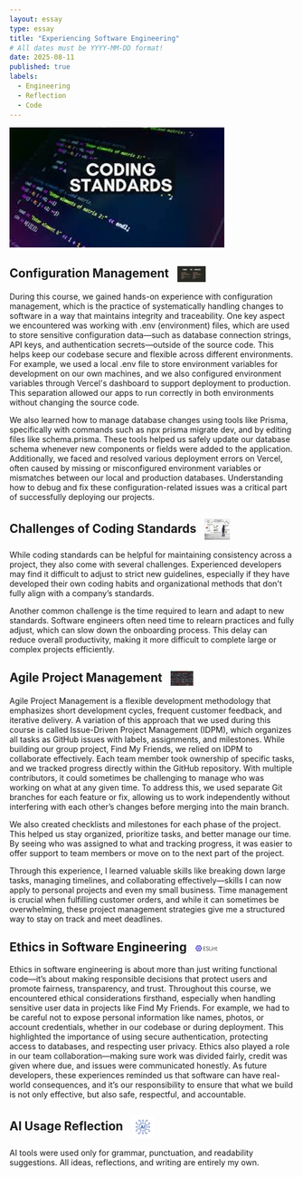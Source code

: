 ```yaml
---
layout: essay
type: essay
title: "Experiencing Software Engineering"
# All dates must be YYYY-MM-DD format!
date: 2025-08-11
published: true
labels:
  - Engineering
  - Reflection
  - Code
---
```

<img width="380px" class="rounded float-start pe-3" src="../img/CodingStandards/1_J5VZnEaZrednUe6KQ-6IvQ.jpg">
  
## Configuration Management <img src="../img/CodingStandards/coding_standards_arent_for_you.jpg" width="50px" style="vertical-align: middle; margin-left: 10px;">

During this course, we gained hands-on experience with configuration management, which is the practice of systematically handling changes to software in a way that maintains integrity and traceability. One key aspect we encountered was working with .env (environment) files, which are used to store sensitive configuration data—such as database connection strings, API keys, and authentication secrets—outside of the source code. This helps keep our codebase secure and flexible across different environments. For example, we used a local .env file to store environment variables for development on our own machines, and we also configured environment variables through Vercel's dashboard to support deployment to production. This separation allowed our apps to run correctly in both environments without changing the source code.

We also learned how to manage database changes using tools like Prisma, specifically with commands such as npx prisma migrate dev, and by editing files like schema.prisma. These tools helped us safely update our database schema whenever new components or fields were added to the application. Additionally, we faced and resolved various deployment errors on Vercel, often caused by missing or misconfigured environment variables or mismatches between our local and production databases. Understanding how to debug and fix these configuration-related issues was a critical part of successfully deploying our projects.

## Challenges of Coding Standards <img src="../img/CodingStandards/shutterstock_293450465-2560x2137.jpg" width="45px" style="vertical-align: middle; margin-left: 10px;">

While coding standards can be helpful for maintaining consistency across a project, they also come with several challenges. Experienced developers may find it difficult to adjust to strict new guidelines, especially if they have developed their own coding habits and organizational methods that don't fully align with a company’s standards.

Another common challenge is the time required to learn and adapt to new standards. Software engineers often need time to relearn practices and fully adjust, which can slow down the onboarding process. This delay can reduce overall productivity, making it more difficult to complete large or complex projects efficiently.

## Agile Project Management <img src="../img/CodingStandards/images.jpg" width="40px" style="vertical-align: middle; margin-left: 10px;">

Agile Project Management is a flexible development methodology that emphasizes short development cycles, frequent customer feedback, and iterative delivery. A variation of this approach that we used during this course is called Issue-Driven Project Management (IDPM), which organizes all tasks as GitHub issues with labels, assignments, and milestones. While building our group project, Find My Friends, we relied on IDPM to collaborate effectively. Each team member took ownership of specific tasks, and we tracked progress directly within the GitHub repository. With multiple contributors, it could sometimes be challenging to manage who was working on what at any given time. To address this, we used separate Git branches for each feature or fix, allowing us to work independently without interfering with each other’s changes before merging into the main branch.

We also created checklists and milestones for each phase of the project. This helped us stay organized, prioritize tasks, and better manage our time. By seeing who was assigned to what and tracking progress, it was easier to offer support to team members or move on to the next part of the project.

Through this experience, I learned valuable skills like breaking down large tasks, managing timelines, and collaborating effectively—skills I can now apply to personal projects and even my small business. Time management is crucial when fulfilling customer orders, and while it can sometimes be overwhelming, these project management strategies give me a structured way to stay on track and meet deadlines.

## Ethics in Software Engineering <img src="../img/CodingStandards/1_OvaSRk5EFxb_mN_M_QpUNg.png" width="40px" style="vertical-align: middle; margin-left: 10px;">

Ethics in software engineering is about more than just writing functional code—it’s about making responsible decisions that protect users and promote fairness, transparency, and trust. Throughout this course, we encountered ethical considerations firsthand, especially when handling sensitive user data in projects like Find My Friends. For example, we had to be careful not to expose personal information like names, photos, or account credentials, whether in our codebase or during deployment. This highlighted the importance of using secure authentication, protecting access to databases, and respecting user privacy. Ethics also played a role in our team collaboration—making sure work was divided fairly, credit was given where due, and issues were communicated honestly. As future developers, these experiences reminded us that software can have real-world consequences, and it’s our responsibility to ensure that what we build is not only effective, but also safe, respectful, and accountable.

## AI Usage Reflection <img src="../img/typescript/AI.png" width="40px" style="vertical-align: middle; margin-left: 10px;">

AI tools were used only for grammar, punctuation, and readability suggestions. All ideas, reflections, and writing are entirely my own.

